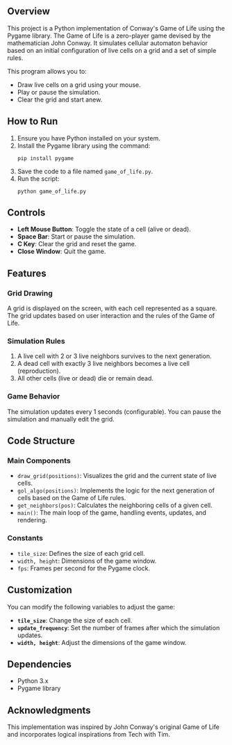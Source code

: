 <h2>Overview</h2>
<p>
    This project is a Python implementation of Conway's Game of Life using the Pygame library. 
    The Game of Life is a zero-player game devised by the mathematician John Conway. 
    It simulates cellular automaton behavior based on an initial configuration of live cells on a grid and a set of simple rules.
</p>
<p>
    This program allows you to:
    <ul>
        <li>Draw live cells on a grid using your mouse.</li>
        <li>Play or pause the simulation.</li>
        <li>Clear the grid and start anew.</li>
    </ul>
</p>

<h2>How to Run</h2>
<ol>
    <li>Ensure you have Python installed on your system.</li>
    <li>Install the Pygame library using the command:
        <pre><code>pip install pygame</code></pre>
    </li>
    <li>Save the code to a file named <code>game_of_life.py</code>.</li>
    <li>Run the script:
        <pre><code>python game_of_life.py</code></pre>
    </li>
</ol>

<h2>Controls</h2>
<ul>
    <li><strong>Left Mouse Button</strong>: Toggle the state of a cell (alive or dead).</li>
    <li><strong>Space Bar</strong>: Start or pause the simulation.</li>
    <li><strong>C Key</strong>: Clear the grid and reset the game.</li>
    <li><strong>Close Window</strong>: Quit the game.</li>
</ul>

<h2>Features</h2>
<h3>Grid Drawing</h3>
<p>
    A grid is displayed on the screen, with each cell represented as a square. 
    The grid updates based on user interaction and the rules of the Game of Life.
</p>

<h3>Simulation Rules</h3>
<ol>
    <li>A live cell with 2 or 3 live neighbors survives to the next generation.</li>
    <li>A dead cell with exactly 3 live neighbors becomes a live cell (reproduction).</li>
    <li>All other cells (live or dead) die or remain dead.</li>
</ol>

<h3>Game Behavior</h3>
<p>
    The simulation updates every 1 seconds (configurable). You can pause the simulation and manually edit the grid.
</p>

<h2>Code Structure</h2>
<h3>Main Components</h3>
<ul>
    <li><code>draw_grid(positions)</code>: Visualizes the grid and the current state of live cells.</li>
    <li><code>gol_algo(positions)</code>: Implements the logic for the next generation of cells based on the Game of Life rules.</li>
    <li><code>get_neighbors(pos)</code>: Calculates the neighboring cells of a given cell.</li>
    <li><code>main()</code>: The main loop of the game, handling events, updates, and rendering.</li>
</ul>

<h3>Constants</h3>
<ul>
    <li><code>tile_size</code>: Defines the size of each grid cell.</li>
    <li><code>width, height</code>: Dimensions of the game window.</li>
    <li><code>fps</code>: Frames per second for the Pygame clock.</li>
</ul>

<h2>Customization</h2>
<p>
    You can modify the following variables to adjust the game:
    <ul>
        <li><strong><code>tile_size</code></strong>: Change the size of each cell.</li>
        <li><strong><code>update_frequency</code></strong>: Set the number of frames after which the simulation updates.</li>
        <li><strong><code>width, height</code></strong>: Adjust the dimensions of the game window.</li>
    </ul>
</p>

<h2>Dependencies</h2>
<ul>
    <li>Python 3.x</li>
    <li>Pygame library</li>
</ul>

<h2>Acknowledgments</h2>
<p>
    This implementation was inspired by John Conway's original Game of Life and incorporates logical inspirations from Tech with Tim.
</p>
